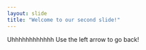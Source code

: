 ```yaml
---
layout: slide
title: "Welcome to our second slide!"
---
```

Uhhhhhhhhhhhh
Use the left arrow to go back!